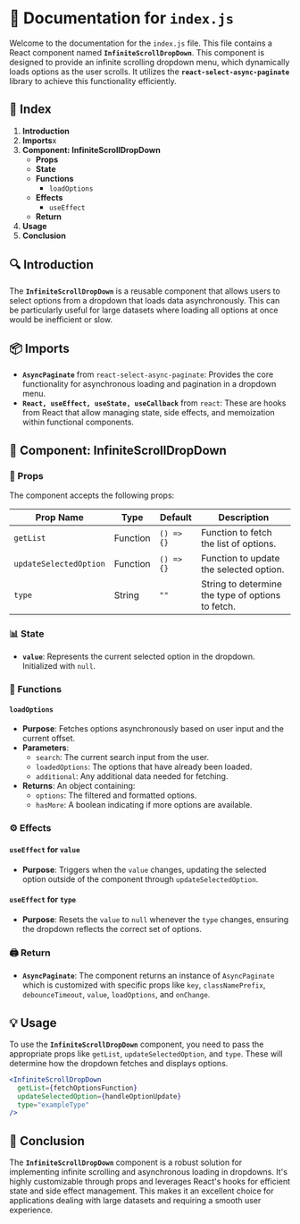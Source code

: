 # 📄 Documentation for `index.js`

Welcome to the documentation for the `index.js` file. This file contains a React component named **`InfiniteScrollDropDown`**. This component is designed to provide an infinite scrolling dropdown menu, which dynamically loads options as the user scrolls. It utilizes the **`react-select-async-paginate`** library to achieve this functionality efficiently.

## 📑 Index

1. **Introduction**
2. **Imports**x
3. **Component: InfiniteScrollDropDown**
   - **Props**
   - **State**
   - **Functions**
     - `loadOptions`
   - **Effects**
     - `useEffect`
   - **Return**
4. **Usage**
5. **Conclusion**

## 🔍 Introduction

The **`InfiniteScrollDropDown`** is a reusable component that allows users to select options from a dropdown that loads data asynchronously. This can be particularly useful for large datasets where loading all options at once would be inefficient or slow.

## 📦 Imports

- **`AsyncPaginate`** from `react-select-async-paginate`: Provides the core functionality for asynchronous loading and pagination in a dropdown menu.
- **`React, useEffect, useState, useCallback`** from `react`: These are hooks from React that allow managing state, side effects, and memoization within functional components.

## 🚀 Component: InfiniteScrollDropDown

### 🌟 Props

The component accepts the following props:

| Prop Name            | Type     | Default | Description                                          |
|----------------------|----------|---------|------------------------------------------------------|
| `getList`            | Function | `() => {}` | Function to fetch the list of options.                |
| `updateSelectedOption` | Function | `() => {}` | Function to update the selected option.               |
| `type`               | String   | `""`    | String to determine the type of options to fetch.     |

### 📊 State

- **`value`**: Represents the current selected option in the dropdown. Initialized with `null`.

### 🔄 Functions

#### `loadOptions`

- **Purpose**: Fetches options asynchronously based on user input and the current offset.
- **Parameters**:
  - `search`: The current search input from the user.
  - `loadedOptions`: The options that have already been loaded.
  - `additional`: Any additional data needed for fetching.
- **Returns**: An object containing:
  - `options`: The filtered and formatted options.
  - `hasMore`: A boolean indicating if more options are available.

### ⚙️ Effects

#### `useEffect` for `value`

- **Purpose**: Triggers when the `value` changes, updating the selected option outside of the component through `updateSelectedOption`.

#### `useEffect` for `type`

- **Purpose**: Resets the `value` to `null` whenever the `type` changes, ensuring the dropdown reflects the correct set of options.

### 🖨️ Return

- **`AsyncPaginate`**: The component returns an instance of `AsyncPaginate` which is customized with specific props like `key`, `classNamePrefix`, `debounceTimeout`, `value`, `loadOptions`, and `onChange`.

## 💡 Usage

To use the **`InfiniteScrollDropDown`** component, you need to pass the appropriate props like `getList`, `updateSelectedOption`, and `type`. These will determine how the dropdown fetches and displays options.

```jsx
<InfiniteScrollDropDown 
  getList={fetchOptionsFunction} 
  updateSelectedOption={handleOptionUpdate} 
  type="exampleType" 
/>
```

## 🏁 Conclusion

The **`InfiniteScrollDropDown`** component is a robust solution for implementing infinite scrolling and asynchronous loading in dropdowns. It's highly customizable through props and leverages React's hooks for efficient state and side effect management. This makes it an excellent choice for applications dealing with large datasets and requiring a smooth user experience.